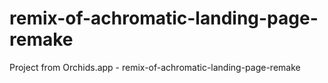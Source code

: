 # remix-of-achromatic-landing-page-remake
Project from Orchids.app - remix-of-achromatic-landing-page-remake
